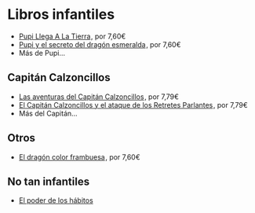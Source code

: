 # Libros infantiles

<ul>
  <li>
<a target="_blank" href="https://www.amazon.es/gp/product/8467577754/ref=as_li_tl?ie=UTF8&camp=3638&creative=24630&creativeASIN=8467577754&linkCode=as2&tag=rchavarria-21&linkId=0bdfbcf28190e971bb183a4830f04145">Pupi Llega A La Tierra</a><img src="//ir-es.amazon-adsystem.com/e/ir?t=rchavarria-21&l=am2&o=30&a=8467577754" width="1" height="1" border="0" alt="" style="border:none !important; margin:0px !important;" />, por 7,60€
  </li>
  <li>
<a target="_blank" href="https://www.amazon.es/gp/product/8467552522/ref=as_li_tl?ie=UTF8&camp=3638&creative=24630&creativeASIN=8467552522&linkCode=as2&tag=rchavarria-21&linkId=52d155890384653e583501bd18176130">Pupi y el secreto del dragón esmeralda</a><img src="//ir-es.amazon-adsystem.com/e/ir?t=rchavarria-21&l=am2&o=30&a=8467552522" width="1" height="1" border="0" alt="" style="border:none !important; margin:0px !important;" />, por 7,60€
  </li>
  <li>Más de Pupi...  </li>
</ul>

## Capitán Calzoncillos


<ul>
  <li>
<a target="_blank" href="https://www.amazon.es/gp/product/8467577037/ref=as_li_tl?ie=UTF8&camp=3638&creative=24630&creativeASIN=8467577037&linkCode=undefined&tag=rchavarria-21&linkId=866fbd800bb68fad63792ab5812d9237">Las aventuras del Capitán Calzoncillos</a><img src="//ir-es.amazon-adsystem.com/e/ir?t=rchavarria-21&l=am2&o=30&a=8467577037" width="1" height="1" border="0" alt="" style="border:none !important; margin:0px !important;" />, por 7,79€
  </li>
  <li>
<a target="_blank" href="https://www.amazon.es/gp/product/8467577045/ref=as_li_tl?ie=UTF8&camp=3638&creative=24630&creativeASIN=8467577045&linkCode=as2&tag=rchavarria-21&linkId=e71e48e84e739202b45231b6e9b4ff9d">El Capitán Calzoncillos y el ataque de los Retretes Parlantes</a><img src="//ir-es.amazon-adsystem.com/e/ir?t=rchavarria-21&l=am2&o=30&a=8467577045" width="1" height="1" border="0" alt="" style="border:none !important; margin:0px !important;" />, por 7,79€
  </li>
  <li>Más del Capitán...</li>
</ul>

## Otros

<ul>
  <li>
<a target="_blank" href="https://www.amazon.es/gp/product/8434832143/ref=as_li_tl?ie=UTF8&camp=3638&creative=24630&creativeASIN=8434832143&linkCode=undefined&tag=rchavarria-21&linkId=4870b7bab6364b0aedab71f6ac10afcc">El dragón color frambuesa</a><img src="//ir-es.amazon-adsystem.com/e/ir?t=rchavarria-21&l=am2&o=30&a=8434832143" width="1" height="1" border="0" alt="" style="border:none !important; margin:0px !important;" />, por 7,60€
  </li>
</ul>

## No tan infantiles

<ul>
  <li>
<a target="_blank" href="https://www.amazon.es/gp/product/841587054X/ref=as_li_tl?ie=UTF8&camp=3638&creative=24630&creativeASIN=841587054X&linkCode=undefined&tag=rchavarria-21&linkId=b652767783d2ca59c4af13575cded937">El poder de los hábitos</a><img src="//ir-es.amazon-adsystem.com/e/ir?t=rchavarria-21&l=am2&o=30&a=841587054X" width="1" height="1" border="0" alt="" style="border:none !important; margin:0px !important;" />
  </li>
</ul>
